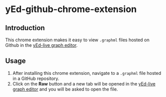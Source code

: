 # yEd-github-chrome-extension

## Introduction

This chrome extension makes it easy to view `.graphml` files hosted on Github in the [yEd-live graph editor](https://www.yworks.com/yed-live/).

## Usage

1. After installing this chrome extension, navigate to a `.graphml` file hosted in a GitHub repository.
1. Click on the **Raw** button and a new tab will be opened in the [yEd-live graph editor](https://www.yworks.com/yed-live/) and you will be asked to open the file.
